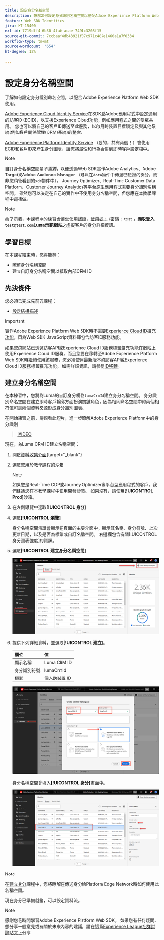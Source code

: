 ```yaml
---
title: 設定身分名稱空間
description: 瞭解如何設定身分識別名稱空間以搭配Adobe Experience Platform Web SDK使用。 本課程是「使用 Web SDK 實施 Adob​​e Experience Cloud」教學課程的一部分。
feature: Web SDK,Identities
jira: KT-15400
exl-id: 7719dff4-6b30-4fa0-acae-7491c3208f15
source-git-commit: 7ccbaaf4db43921f07c971c485e1460a1a7f0334
workflow-type: tm+mt
source-wordcount: '654'
ht-degree: 12%

---
```


# 設定身分名稱空間

了解如何設定身分識別命名空間，以配合 Adob&#x200B;&#x200B;e Experience Platform Web SDK 使用。

[Adobe Experience Cloud Identity Service](https://experienceleague.adobe.com/zh-hant/docs/id-service/using/home)在SDK型Adobe應用程式中設定通用的訪客ID (ECID)，以支援Experience Cloud功能，例如應用程式之間的受眾共用。 您也可以將自己的客戶ID傳送至此服務，以啟用跨裝置目標鎖定及與其他系統(例如客戶關係管理(CRM)系統)的整合。

[Adobe Experience Platform Identity Service](https://experienceleague.adobe.com/zh-hant/docs/experience-platform/identity/home) （是的，共有兩個！）會使用ECID和客戶ID來產生身分圖表，讓您將屬性和行為合併到即時客戶設定檔中。

>[!NOTE]
>
>自訂身分名稱空間是&#x200B;_不需要_，以便透過Web SDK實作Adobe Analytics、Adobe Target或Adobe Audience Manager （可以在`data`物件中傳遞已驗證的身分，而非您稍後看到的`xdm`物件中）。 Journey Optimizer、Real-Time Customer Data Platform、Customer Journey Analytics等平台原生應用程式需要身分識別名稱空間。 雖然您可以決定在自己的實作中不使用身分名稱空間，但您應在本教學課程中這樣做。

>[!NOTE]
>
> 為了示範，本課程中的練習會讓您使用認證，[使用者： &#x200B;](https://luma.enablementadobe.com/content/luma/us/en.html) /密碼： test **，擷取登入`test@test.com`Luma示範網站**&#x200B;之虛擬客戶的身分詳細資訊。

## 學習目標

在本課程結束時，您將能夠：

* 瞭解身分名稱空間
* 建立自訂身分名稱空間以擷取內部CRM ID


## 先決條件

您必須已完成先前的課程：

* [設定結構描述](configure-schemas.md)

>[!IMPORTANT]
>
>實作Adobe Experience Platform Web SDK時不需要[Experience Cloud ID擴充功能](https://exchange.adobe.com/apps/ec/100160/adobe-experience-cloud-id-launch-extension)，因為Web SDK JavaScript資料庫包含訪客ID服務功能。
>
> 如果您的網站已透過訪客API或Experience Cloud ID服務標籤擴充功能在網站上使用Experience Cloud ID服務，而且您要在移轉至Adobe Experience Platform Web SDK時繼續使用該服務，您必須使用最新版本的訪客API或Experience Cloud ID服務標籤擴充功能。 如需詳細資訊，請參閱[ID移轉](https://experienceleague.adobe.com/en/docs/experience-platform/edge/identity/overview)。

## 建立身分名稱空間

在本練習中，您將為Luma的自訂身分欄位`lumaCrmId`建立身分名稱空間。 身分識別命名空間在建立即時客戶輪廓方面扮演關鍵角色，因為相同命名空間中的兩個相符值可讓兩個資料來源形成身分識別圖表。

在開始練習之前，請觀看此短片，進一步瞭解Adobe Experience Platform中的身分識別：

>[!VIDEO](https://video.tv.adobe.com/v/3422770?learn=on&enablevpops&captions=chi_hant)

現在，為Luma CRM ID建立名稱空間：

1. 開啟[資料收集介面](https://experience.adobe.com/data-collection/){target="_blank"}
1. 選取您用於教學課程的沙箱

   >[!NOTE]
   >
   >如果您是Real-Time CDP或Journey Optimizer等平台型應用程式的客戶，我們建議您在本教學課程中使用開發沙箱。 如果沒有，請使用&#x200B;**[!UICONTROL Prod]**&#x200B;沙箱。

1. 在左側導覽中選取&#x200B;**[!UICONTROL 身分]**
1. 選取&#x200B;**[!UICONTROL 瀏覽]**

   身分名稱空間清單會顯示在頁面的主要介面中，顯示其名稱、身分符號、上次更新日期，以及是否為標準或自訂名稱空間。 右邊欄包含有關[!UICONTROL 身分圖表強度]的資訊。

1. 選取&#x200B;**[!UICONTROL 建立身分名稱空間]**

   ![檢視身分](assets/configure-identities-screen.png)

1. 提供下列詳細資料，並選取&#x200B;**[!UICONTROL 建立]**。

   | 欄位 | 值 |
   |---------------|-----------|
   | 顯示名稱 | Luma CRM ID |
   | 身分識別符號 | lumaCrmId |
   | 類型 | 個人跨裝置 ID |


   ![建立命名空間](assets/identities-create-namespace.png)


   身分名稱空間會填入&#x200B;**[!UICONTROL 身分]**&#x200B;畫面中。

   ![建立命名空間](assets/configure-identities-namespace-lumaCrmId.png)


>[!NOTE]
>
> 在[建立身分](create-identities.md)課程中，您將瞭解在傳送身分給Platform Edge Network時如何使用此名稱空間。

現在身分已準備就緒，可以設定資料流。

>[!NOTE]
>
>感謝您花時間學習Adobe Experience Platform Web SDK。 如果您有任何疑問、想分享一般意見或有關於未來內容的建議，請在這篇[Experience League社群討論貼文](https://experienceleaguecommunities.adobe.com/t5/adobe-experience-platform-data/tutorial-discussion-implement-adobe-experience-cloud-with-web/td-p/444996)上分享
